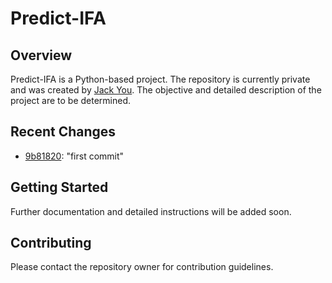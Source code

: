 
# Predict-IFA

## Overview
Predict-IFA is a Python-based project. The repository is currently private and was created by [Jack You](https://github.com/gmyou). The objective and detailed description of the project are to be determined.

## Recent Changes
- [9b81820](https://github.com/gmyou/predict-ifa/commit/9b81820f36464d88dffbed514623ce82f6c724ae): "first commit"

## Getting Started
Further documentation and detailed instructions will be added soon.

## Contributing
Please contact the repository owner for contribution guidelines.

